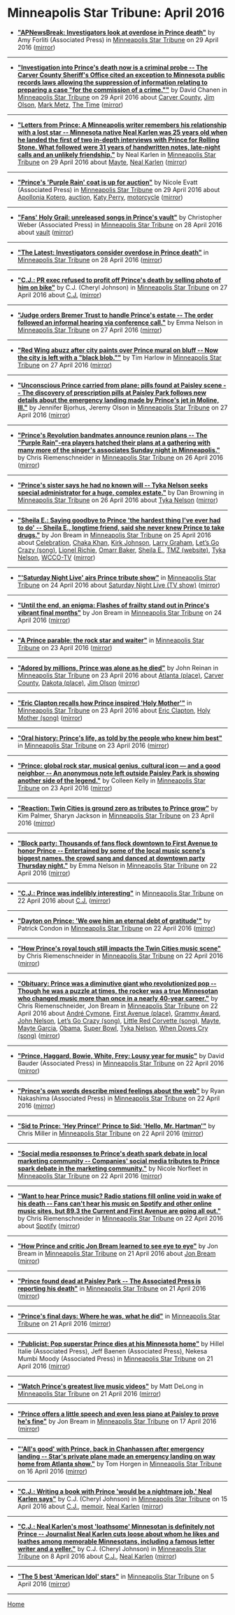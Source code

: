 # Minneapolis Star Tribune: April 2016

 - [**"APNewsBreak: Investigators look at overdose in Prince death"**](http://www.startribune.com/apnewsbreak-investigators-look-at-overdose-in-prince-death/377540691/) by Amy Forliti (Associated Press) in [Minneapolis Star Tribune](http://www.startribune.com/) on 29 April 2016 ([mirror](https://web.archive.org/web/*/http://www.startribune.com/apnewsbreak-investigators-look-at-overdose-in-prince-death/377540691/))

----

 - [**"Investigation into Prince's death now is a criminal probe -- The Carver County Sheriff's Office cited an exception to Minnesota public records laws allowing the suppression of information relating to preparing a case "for the commission of a crime.""**](http://www.startribune.com/carver-county-judge-seals-search-warrants-in-prince-death-investigation/377456111/) by David Chanen in [Minneapolis Star Tribune](http://www.startribune.com/) on 29 April 2016 about [Carver County](../../topics/carver-county/index.md), [Jim Olson](../../topics/jim-olson/index.md), [Mark Metz](../../topics/mark-metz/index.md), [The Time](../../topics/the-time/index.md) ([mirror](https://web.archive.org/web/*/http://www.startribune.com/carver-county-judge-seals-search-warrants-in-prince-death-investigation/377456111/))

----

 - [**"Letters from Prince: A Minneapolis writer remembers his relationship with a lost star -- Minnesota native Neal Karlen was 25 years old when he landed the first of two in-depth interviews with Prince for Rolling Stone. What followed were 31 years of handwritten notes, late-night calls and an unlikely friendship."**](http://www.startribune.com/letters-from-prince-a-minneapolis-writer-remembers-his-relationship-with-a-lost-star/377555951/) by Neal Karlen in [Minneapolis Star Tribune](http://www.startribune.com/) on 29 April 2016 about [Mayte](../../topics/mayte/index.md), [Neal Karlen](../../topics/neal-karlen/index.md) ([mirror](https://web.archive.org/web/*/http://www.startribune.com/letters-from-prince-a-minneapolis-writer-remembers-his-relationship-with-a-lost-star/377555951/))

----

 - [**"Prince's 'Purple Rain' coat is up for auction"**](http://www.startribune.com/ap-exclusive-prince-s-purple-rain-coat-is-up-for-auction/377542161/) by Nicole Evatt (Associated Press) in [Minneapolis Star Tribune](http://www.startribune.com/) on 29 April 2016 about [Apollonia Kotero](../../topics/apollonia-kotero/index.md), [auction](../../topics/auction/index.md), [Katy Perry](../../topics/katy-perry/index.md), [motorcycle](../../topics/motorcycle/index.md) ([mirror](https://web.archive.org/web/*/http://www.startribune.com/ap-exclusive-prince-s-purple-rain-coat-is-up-for-auction/377542161/))

----

 - [**"Fans' Holy Grail: unreleased songs in Prince's vault"**](http://www.startribune.com/fans-holy-grail-unreleased-songs-in-prince-s-vault/377485941/) by Christopher Weber (Associated Press) in [Minneapolis Star Tribune](http://www.startribune.com/) on 28 April 2016 about [vault](../../topics/vault/index.md) ([mirror](https://web.archive.org/web/*/http://www.startribune.com/fans-holy-grail-unreleased-songs-in-prince-s-vault/377485941/))

----

 - [**"The Latest: Investigators consider overdose in Prince death"**](http://www.startribune.com/the-latest-judge-seals-search-warrant-in-prince-case/377451731/) in [Minneapolis Star Tribune](http://www.startribune.com/) on 28 April 2016 ([mirror](https://web.archive.org/web/*/http://www.startribune.com/the-latest-judge-seals-search-warrant-in-prince-case/377451731/))

----

 - [**"C.J.: PR exec refused to profit off Prince's death by selling photo of him on bike"**](http://www.startribune.com/c-j-pr-exec-refused-to-profit-off-prince-s-death-by-selling-photo-of-him-on-bike/377365091/) by C.J. (Cheryl Johnson) in [Minneapolis Star Tribune](http://www.startribune.com/) on 27 April 2016 about [C.J.](../../topics/c-j/index.md) ([mirror](https://web.archive.org/web/*/http://www.startribune.com/c-j-pr-exec-refused-to-profit-off-prince-s-death-by-selling-photo-of-him-on-bike/377365091/))

----

 - [**"Judge orders Bremer Trust to handle Prince's estate -- The order followed an informal hearing via conference call."**](http://www.startribune.com/judge-orders-bremer-trust-to-handle-prince-s-estate/377313121/) by Emma Nelson in [Minneapolis Star Tribune](http://www.startribune.com/) on 27 April 2016 ([mirror](https://web.archive.org/web/*/http://www.startribune.com/judge-orders-bremer-trust-to-handle-prince-s-estate/377313121/))

----

 - [**"Red Wing abuzz after city paints over Prince mural on bluff -- Now the city is left with a "black blob.""**](http://www.startribune.com/red-wing-abuzz-after-city-paints-over-prince-mural-on-bluff/377335801/) by Tim Harlow in [Minneapolis Star Tribune](http://www.startribune.com/) on 27 April 2016 ([mirror](https://web.archive.org/web/*/http://www.startribune.com/red-wing-abuzz-after-city-paints-over-prince-mural-on-bluff/377335801/))

----

 - [**"Unconscious Prince carried from plane; pills found at Paisley scene -- The discovery of prescription pills at Paisley Park follows new details about the emergency landing made by Prince's jet in Moline, Ill."**](http://www.startribune.com/details-emerge-from-prince-s-emergency-landing-in-moline-illinois/377302181/) by Jennifer Bjorhus, Jeremy Olson in [Minneapolis Star Tribune](http://www.startribune.com/) on 27 April 2016 ([mirror](https://web.archive.org/web/*/http://www.startribune.com/details-emerge-from-prince-s-emergency-landing-in-moline-illinois/377302181/))

----

 - [**"Prince's Revolution bandmates announce reunion plans -- The "Purple Rain"-era players hatched their plans at a gathering with many more of the singer's associates Sunday night in Minneapolis."**](http://www.startribune.com/prince-s-revolution-bandmates-announce-reunion-plans/377179351/) by Chris Riemenschneider in [Minneapolis Star Tribune](http://www.startribune.com/) on 26 April 2016 ([mirror](https://web.archive.org/web/*/http://www.startribune.com/prince-s-revolution-bandmates-announce-reunion-plans/377179351/))

----

 - [**"Prince's sister says he had no known will -- Tyka Nelson seeks special administrator for a huge, complex estate."**](http://www.startribune.com/prince-s-sister-files-to-become-estate-executor/377139151/) by Dan Browning in [Minneapolis Star Tribune](http://www.startribune.com/) on 26 April 2016 about [Tyka Nelson](../../topics/tyka-nelson/index.md) ([mirror](https://web.archive.org/web/*/http://www.startribune.com/prince-s-sister-files-to-become-estate-executor/377139151/))

----

 - [**"Sheila E.: Saying goodbye to Prince 'the hardest thing I've ever had to do' -- Sheila E., longtime friend, said she never knew Prince to take drugs."**](http://www.startribune.com/sheila-e-saying-goodbye-to-prince-the-hardest-thing-i-ve-ever-had-to-do/376906621/) by Jon Bream in [Minneapolis Star Tribune](http://www.startribune.com/) on 25 April 2016 about [Celebration](../../topics/celebration/index.md), [Chaka Khan](../../topics/chaka-khan/index.md), [Kirk Johnson](../../topics/kirk-johnson/index.md), [Larry Graham](../../topics/larry-graham/index.md), [Let’s Go Crazy (song)](../../topics/song/let-s-go-crazy/index.md), [Lionel Richie](../../topics/lionel-richie/index.md), [Omarr Baker](../../topics/omarr-baker/index.md), [Sheila E.](../../topics/sheila-e/index.md), [TMZ (website)](../../topics/website/tmz/index.md), [Tyka Nelson](../../topics/tyka-nelson/index.md), [WCCO-TV](../../topics/wcco-tv/index.md) ([mirror](https://web.archive.org/web/*/http://www.startribune.com/sheila-e-saying-goodbye-to-prince-the-hardest-thing-i-ve-ever-had-to-do/376906621/))

----

 - [**"'Saturday Night Live' airs Prince tribute show"**](http://www.startribune.com/saturday-night-live-devotes-entire-show-to-prince-tribute/376876471/) in [Minneapolis Star Tribune](http://www.startribune.com/) on 24 April 2016 about [Saturday Night Live (TV show)](../../topics/tv-show/saturday-night-live/index.md) ([mirror](https://web.archive.org/web/*/http://www.startribune.com/saturday-night-live-devotes-entire-show-to-prince-tribute/376876471/))

----

 - [**"Until the end, an enigma: Flashes of frailty stand out in Prince's vibrant final months"**](http://www.startribune.com/until-the-end-an-enigmaflashes-of-frailty-stand-out-in-prince-s-vibrant-final-months/376860181/) by Jon Bream in [Minneapolis Star Tribune](http://www.startribune.com/) on 24 April 2016 ([mirror](https://web.archive.org/web/*/http://www.startribune.com/until-the-end-an-enigmaflashes-of-frailty-stand-out-in-prince-s-vibrant-final-months/376860181/))

----

 - [**"A Prince parable: the rock star and waiter"**](http://www.startribune.com/a-prince-parable-the-rock-star-and-waiter/376634021/) in [Minneapolis Star Tribune](http://www.startribune.com/) on 23 April 2016 ([mirror](https://web.archive.org/web/*/http://www.startribune.com/a-prince-parable-the-rock-star-and-waiter/376634021/))

----

 - [**"Adored by millions, Prince was alone as he died"**](http://www.startribune.com/investigation-underway-into-prince-s-death/376741561/) by John Reinan in [Minneapolis Star Tribune](http://www.startribune.com/) on 23 April 2016 about [Atlanta (place)](../../topics/place/atlanta/index.md), [Carver County](../../topics/carver-county/index.md), [Dakota (place)](../../topics/place/dakota/index.md), [Jim Olson](../../topics/jim-olson/index.md) ([mirror](https://web.archive.org/web/*/http://www.startribune.com/investigation-underway-into-prince-s-death/376741561/))

----

 - [**"Eric Clapton recalls how Prince inspired 'Holy Mother'"**](http://www.startribune.com/eric-clapton-recalls-how-prince-inspired-holy-mother/376852721/) in [Minneapolis Star Tribune](http://www.startribune.com/) on 23 April 2016 about [Eric Clapton](../../topics/eric-clapton/index.md), [Holy Mother (song)](../../topics/song/holy-mother/index.md) ([mirror](https://web.archive.org/web/*/http://www.startribune.com/eric-clapton-recalls-how-prince-inspired-holy-mother/376852721/))

----

 - [**"Oral history: Prince's life, as told by the people who knew him best"**](http://www.startribune.com/the-life-of-prince-as-told-by-the-people-who-knew-him/376586581/) in [Minneapolis Star Tribune](http://www.startribune.com/) on 23 April 2016 ([mirror](https://web.archive.org/web/*/http://www.startribune.com/the-life-of-prince-as-told-by-the-people-who-knew-him/376586581/))

----

 - [**"Prince: global rock star, musical genius, cultural icon — and a good neighbor -- An anonymous note left outside Paisley Park is showing another side of the legend."**](http://www.startribune.com/prince-global-rock-star-musical-genius-cultural-icon-and-a-good-neighbor/376848181/) by Colleen Kelly in [Minneapolis Star Tribune](http://www.startribune.com/) on 23 April 2016 ([mirror](https://web.archive.org/web/*/http://www.startribune.com/prince-global-rock-star-musical-genius-cultural-icon-and-a-good-neighbor/376848181/))

----

 - [**"Reaction: Twin Cities is ground zero as tributes to Prince grow"**](http://www.startribune.com/prince-tributes-continue-in-minnesota-and-abroad/376809211/) by Kim Palmer, Sharyn Jackson in [Minneapolis Star Tribune](http://www.startribune.com/) on 23 April 2016 ([mirror](https://web.archive.org/web/*/http://www.startribune.com/prince-tributes-continue-in-minnesota-and-abroad/376809211/))

----

 - [**"Block party: Thousands of fans flock downtown to First Avenue to honor Prince -- Entertained by some of the local music scene's biggest names. the crowd sang and danced at downtown party Thursday night."**](http://www.startribune.com/fans-flock-to-first-avenue-to-honor-prince/376665241/) by Emma Nelson in [Minneapolis Star Tribune](http://www.startribune.com/) on 22 April 2016 ([mirror](https://web.archive.org/web/*/http://www.startribune.com/fans-flock-to-first-avenue-to-honor-prince/376665241/))

----

 - [**"C.J.: Prince was indelibly interesting"**](http://www.startribune.com/c-j-prince-was-indelibly-interesting/376786671/) in [Minneapolis Star Tribune](http://www.startribune.com/) on 22 April 2016 about [C.J.](../../topics/c-j/index.md) ([mirror](https://web.archive.org/web/*/http://www.startribune.com/c-j-prince-was-indelibly-interesting/376786671/))

----

 - [**"Dayton on Prince: 'We owe him an eternal debt of gratitude'"**](http://www.startribune.com/dayton-on-prince-we-owe-him-an-eternal-debt-of-gratitude/376733611/) by Patrick Condon in [Minneapolis Star Tribune](http://www.startribune.com/) on 22 April 2016 ([mirror](https://web.archive.org/web/*/http://www.startribune.com/dayton-on-prince-we-owe-him-an-eternal-debt-of-gratitude/376733611/))

----

 - [**"How Prince's royal touch still impacts the Twin Cities music scene"**](http://www.startribune.com/how-prince-s-royal-touch-still-impacts-the-twin-cities-music-scene/376777121/) by Chris Riemenschneider in [Minneapolis Star Tribune](http://www.startribune.com/) on 22 April 2016 ([mirror](https://web.archive.org/web/*/http://www.startribune.com/how-prince-s-royal-touch-still-impacts-the-twin-cities-music-scene/376777121/))

----

 - [**"Obituary: Prince was a diminutive giant who revolutionized pop -- Though he was a puzzle at times, the rocker was a true Minnesotan who changed music more than once in a nearly 40-year career."**](http://www.startribune.com/jon-bream-prince-was-a-once-in-a-generation-artist-who-never-rested-on-his-laurels/376594221/) by Chris Riemenschneider, Jon Bream in [Minneapolis Star Tribune](http://www.startribune.com/) on 22 April 2016 about [André Cymone](../../topics/andr-cymone/index.md), [First Avenue (place)](../../topics/place/first-avenue/index.md), [Grammy Award](../../topics/grammy-award/index.md), [John Nelson](../../topics/john-nelson/index.md), [Let’s Go Crazy (song)](../../topics/song/let-s-go-crazy/index.md), [Little Red Corvette (song)](../../topics/song/little-red-corvette/index.md), [Mayte](../../topics/mayte/index.md), [Mayte Garcia](../../topics/mayte-garcia/index.md), [Obama](../../topics/obama/index.md), [Super Bowl](../../topics/super-bowl/index.md), [Tyka Nelson](../../topics/tyka-nelson/index.md), [When Doves Cry (song)](../../topics/song/when-doves-cry/index.md) ([mirror](https://web.archive.org/web/*/http://www.startribune.com/jon-bream-prince-was-a-once-in-a-generation-artist-who-never-rested-on-his-laurels/376594221/))

----

 - [**"Prince, Haggard, Bowie, White, Frey: Lousy year for music"**](http://www.startribune.com/prince-haggard-bowie-white-frey-lousy-year-for-music/376665661/) by David Bauder (Associated Press) in [Minneapolis Star Tribune](http://www.startribune.com/) on 22 April 2016 ([mirror](https://web.archive.org/web/*/http://www.startribune.com/prince-haggard-bowie-white-frey-lousy-year-for-music/376665661/))

----

 - [**"Prince's own words describe mixed feelings about the web"**](http://www.startribune.com/prince-s-own-words-describe-mixed-feelings-about-the-web/376673621/) by Ryan Nakashima (Associated Press) in [Minneapolis Star Tribune](http://www.startribune.com/) on 22 April 2016 ([mirror](https://web.archive.org/web/*/http://www.startribune.com/prince-s-own-words-describe-mixed-feelings-about-the-web/376673621/))

----

 - [**"Sid to Prince: 'Hey Prince!' Prince to Sid: 'Hello, Mr. Hartman'"**](http://www.startribune.com/sid-to-prince-hey-prince-prince-to-sid-hello-mr-hartman/376752651/) by Chris Miller in [Minneapolis Star Tribune](http://www.startribune.com/) on 22 April 2016 ([mirror](https://web.archive.org/web/*/http://www.startribune.com/sid-to-prince-hey-prince-prince-to-sid-hello-mr-hartman/376752651/))

----

 - [**"Social media responses to Prince's death spark debate in local marketing community -- Companies' social media tributes to Prince spark debate in the marketing community."**](http://www.startribune.com/social-media-responses-to-prince-s-death-spark-debate-in-local-marketing-community/376789961/) by Nicole Norfleet in [Minneapolis Star Tribune](http://www.startribune.com/) on 22 April 2016 ([mirror](https://web.archive.org/web/*/http://www.startribune.com/social-media-responses-to-prince-s-death-spark-debate-in-local-marketing-community/376789961/))

----

 - [**"Want to hear Prince music? Radio stations fill online void in wake of his death -- Fans can't hear his music on Spotify and other online music sites, but 89.3 the Current and First Avenue are going all out."**](http://www.startribune.com/want-to-hear-prince-music-radio-stations-fill-online-void-in-wake-of-his-death/376744351/) by Chris Riemenschneider in [Minneapolis Star Tribune](http://www.startribune.com/) on 22 April 2016 about [Spotify](../../topics/spotify/index.md) ([mirror](https://web.archive.org/web/*/http://www.startribune.com/want-to-hear-prince-music-radio-stations-fill-online-void-in-wake-of-his-death/376744351/))

----

 - [**"How Prince and critic Jon Bream learned to see eye to eye"**](http://www.startribune.com/how-prince-and-critic-jon-bream-learned-to-see-eye-to-eye/376645531/) by Jon Bream in [Minneapolis Star Tribune](http://www.startribune.com/) on 21 April 2016 about [Jon Bream](../../topics/jon-bream/index.md) ([mirror](https://web.archive.org/web/*/http://www.startribune.com/how-prince-and-critic-jon-bream-learned-to-see-eye-to-eye/376645531/))

----

 - [**"Prince found dead at Paisley Park -- The Associated Press is reporting his death"**](http://www.startribune.com/authorities-investigating-death-at-prince-s-paisley-park/376578441/) in [Minneapolis Star Tribune](http://www.startribune.com/) on 21 April 2016 ([mirror](https://web.archive.org/web/*/http://www.startribune.com/authorities-investigating-death-at-prince-s-paisley-park/376578441/))

----

 - [**"Prince's final days: Where he was, what he did"**](http://www.startribune.com/the-last-days-of-prince/376604461/) in [Minneapolis Star Tribune](http://www.startribune.com/) on 21 April 2016 ([mirror](https://web.archive.org/web/*/http://www.startribune.com/the-last-days-of-prince/376604461/))

----

 - [**"Publicist: Pop superstar Prince dies at his Minnesota home"**](http://www.startribune.com/publicist-pop-superstar-prince-dies-at-his-minnesota-home/376584031/) by Hillel Italie (Associated Press), Jeff Baenen (Associated Press), Nekesa Mumbi Moody (Associated Press) in [Minneapolis Star Tribune](http://www.startribune.com/) on 21 April 2016 ([mirror](https://web.archive.org/web/*/http://www.startribune.com/publicist-pop-superstar-prince-dies-at-his-minnesota-home/376584031/))

----

 - [**"Watch Prince's greatest live music videos"**](http://www.startribune.com/watch-prince-s-greatest-live-music-videos/376595241/) by Matt DeLong in [Minneapolis Star Tribune](http://www.startribune.com/) on 21 April 2016 ([mirror](https://web.archive.org/web/*/http://www.startribune.com/watch-prince-s-greatest-live-music-videos/376595241/))

----

 - [**"Prince offers a little speech and even less piano at Paisley to prove he's fine"**](http://www.startribune.com/prince-offers-a-little-speech-and-even-less-piano-at-paisley-to-prove-he-s-fine/375981801/) by Jon Bream in [Minneapolis Star Tribune](http://www.startribune.com/) on 17 April 2016 ([mirror](https://web.archive.org/web/*/http://www.startribune.com/prince-offers-a-little-speech-and-even-less-piano-at-paisley-to-prove-he-s-fine/375981801/))

----

 - [**"'All's good' with Prince, back in Chanhassen after emergency landing -- Star's private plane made an emergency landing on way home from Atlanta show."**](http://www.startribune.com/tmz-says-prince-hospitalized-in-illinois/375900161/) by Tom Horgen in [Minneapolis Star Tribune](http://www.startribune.com/) on 16 April 2016 ([mirror](https://web.archive.org/web/*/http://www.startribune.com/tmz-says-prince-hospitalized-in-illinois/375900161/))

----

 - [**"C.J.: Writing a book with Prince 'would be a nightmare job,' Neal Karlen says"**](http://www.startribune.com/c-j-writing-a-book-with-prince-would-be-a-nightmare-job-says-neal-karlen-who-loves-the-purple-guy/375907901/) by C.J. (Cheryl Johnson) in [Minneapolis Star Tribune](http://www.startribune.com/) on 15 April 2016 about [C.J.](../../topics/c-j/index.md), [memoir](../../topics/memoir/index.md), [Neal Karlen](../../topics/neal-karlen/index.md) ([mirror](https://web.archive.org/web/*/http://www.startribune.com/c-j-writing-a-book-with-prince-would-be-a-nightmare-job-says-neal-karlen-who-loves-the-purple-guy/375907901/))

----

 - [**"C.J.: Neal Karlen's most 'loathsome' Minnesotan is definitely not Prince -- Journalist Neal Karlen cuts loose about whom he likes and loathes among memorable Minnesotans, including a famous letter writer and a yeller."**](http://video.startribune.com/c-j-neal-karlen-s-most-loathsome-minnesotan-is-definitely-not-prince/375081441/) by C.J. (Cheryl Johnson) in [Minneapolis Star Tribune](http://www.startribune.com/) on 8 April 2016 about [C.J.](../../topics/c-j/index.md), [Neal Karlen](../../topics/neal-karlen/index.md) ([mirror](https://web.archive.org/web/*/http://video.startribune.com/c-j-neal-karlen-s-most-loathsome-minnesotan-is-definitely-not-prince/375081441/))

----

 - [**"The 5 best 'American Idol' stars"**](http://www.startribune.com/the-5-best-american-idol-stars/374624161/) in [Minneapolis Star Tribune](http://www.startribune.com/) on 5 April 2016 ([mirror](https://web.archive.org/web/*/http://www.startribune.com/the-5-best-american-idol-stars/374624161/))

----

[Home](./)
